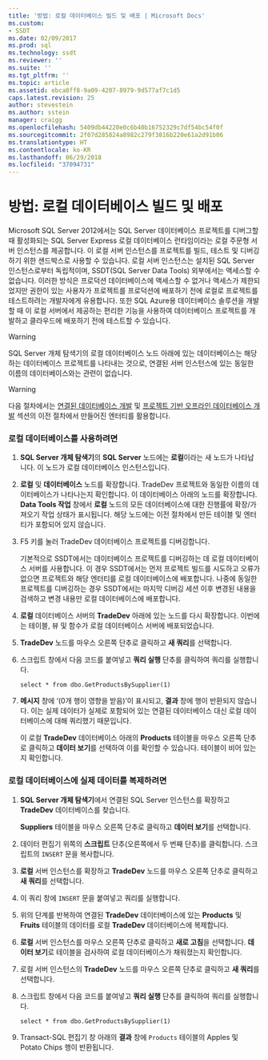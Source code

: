 ```yaml
---
title: '방법: 로컬 데이터베이스 빌드 및 배포 | Microsoft Docs'
ms.custom:
- SSDT
ms.date: 02/09/2017
ms.prod: sql
ms.technology: ssdt
ms.reviewer: ''
ms.suite: ''
ms.tgt_pltfrm: ''
ms.topic: article
ms.assetid: ebca8ff8-9a09-4207-8979-9d577af7c1d5
caps.latest.revision: 25
author: stevestein
ms.author: sstein
manager: craigg
ms.openlocfilehash: 5409db44220e0c6b40b16752329c7df54bc54f0f
ms.sourcegitcommit: 2f07d285824a8982c279f3816b220e61a2d91b06
ms.translationtype: HT
ms.contentlocale: ko-KR
ms.lasthandoff: 06/29/2018
ms.locfileid: "37094731"
---
```

# <a name="how-to-build-and-deploy-to-a-local-database"></a>방법: 로컬 데이터베이스 빌드 및 배포
Microsoft SQL Server 2012에서는 SQL Server 데이터베이스 프로젝트를 디버그할 때 활성화되는 SQL Server Express 로컬 데이터베이스 런타임이라는 로컬 주문형 서버 인스턴스를 제공합니다. 이 로컬 서버 인스턴스를 프로젝트를 빌드, 테스트 및 디버깅하기 위한 샌드박스로 사용할 수 있습니다. 로컬 서버 인스턴스는 설치된 SQL Server 인스턴스로부터 독립적이며, SSDT(SQL Server Data Tools) 외부에서는 액세스할 수 없습니다. 이러한 방식은 프로덕션 데이터베이스에 액세스할 수 없거나 액세스가 제한되었지만 권한이 있는 사용자가 프로젝트를 프로덕션에 배포하기 전에 로컬로 프로젝트를 테스트하려는 개발자에게 유용합니다. 또한 SQL Azure용 데이터베이스 솔루션을 개발할 때 이 로컬 서버에서 제공하는 편리한 기능을 사용하여 데이터베이스 프로젝트를 개발하고 클라우드에 배포하기 전에 테스트할 수 있습니다.  
  
> [!WARNING]  
> SQL Server 개체 탐색기의 로컬 데이터베이스 노드 아래에 있는 데이터베이스는 해당하는 데이터베이스 프로젝트를 나타내는 것으로, 연결된 서버 인스턴스에 있는 동일한 이름의 데이터베이스와는 관련이 없습니다.  
  
> [!WARNING]  
> 다음 절차에서는 [연결된 데이터베이스 개발](../ssdt/connected-database-development.md) 및 [프로젝트 기반 오프라인 데이터베이스 개발](../ssdt/project-oriented-offline-database-development.md) 섹션의 이전 절차에서 만들어진 엔터티를 활용합니다.  
  
### <a name="to-use-the-local-database"></a>로컬 데이터베이스를 사용하려면  
  
1.  **SQL Server 개체 탐색기**의 **SQL Server** 노드에는 **로컬**이라는 새 노드가 나타납니다. 이 노드가 로컬 데이터베이스 인스턴스입니다.  
  
2.  **로컬** 및 **데이터베이스** 노드를 확장합니다. TradeDev 프로젝트와 동일한 이름의 데이터베이스가 나타나는지 확인합니다. 이 데이터베이스 아래의 노드를 확장합니다. **Data Tools 작업** 창에서 **로컬** 노드의 모든 데이터베이스에 대한 진행률에 확장/가져오기 작업 상태가 표시됩니다. 해당 노드에는 이전 절차에서 만든 테이블 및 엔터티가 포함되어 있지 않습니다.  
  
3.  F5 키를 눌러 TradeDev 데이터베이스 프로젝트를 디버깅합니다.  
  
    기본적으로 SSDT에서는 데이터베이스 프로젝트를 디버깅하는 데 로컬 데이터베이스 서버를 사용합니다. 이 경우 SSDT에서는 먼저 프로젝트 빌드를 시도하고 오류가 없으면 프로젝트와 해당 엔터티를 로컬 데이터베이스에 배포합니다. 나중에 동일한 프로젝트를 디버깅하는 경우 SSDT에서는 마지막 디버깅 세션 이후 변경된 내용을 검색하고 변경 내용만 로컬 데이터베이스에 배포합니다.  
  
4.  **로컬** 데이터베이스 서버의 **TradeDev** 아래에 있는 노드를 다시 확장합니다. 이번에는 테이블, 뷰 및 함수가 로컬 데이터베이스 서버에 배포되었습니다.  
  
5.  **TradeDev** 노드를 마우스 오른쪽 단추로 클릭하고 **새 쿼리**를 선택합니다.  
  
6.  스크립트 창에서 다음 코드를 붙여넣고 **쿼리 실행** 단추를 클릭하여 쿼리를 실행합니다.  
  
    ```  
    select * from dbo.GetProductsBySupplier(1)  
    ```  
  
7.  **메시지** 창에 ‘(0개 행이 영향을 받음)’이 표시되고, **결과** 창에 행이 반환되지 않습니다. 이는 실제 데이터가 실제로 포함되어 있는 연결된 데이터베이스 대신 로컬 데이터베이스에 대해 쿼리했기 때문입니다.  
  
    이 로컬 **TradeDev** 데이터베이스 아래의 **Products** 테이블을 마우스 오른쪽 단추로 클릭하고 **데이터 보기**를 선택하여 이를 확인할 수 있습니다. 테이블이 비어 있는지 확인합니다.  
  
### <a name="to-replicate-real-data-to-the-local-database"></a>로컬 데이터베이스에 실제 데이터를 복제하려면  
  
1.  **SQL Server 개체 탐색기**에서 연결된 SQL Server 인스턴스를 확장하고 **TradeDev** 데이터베이스를 찾습니다.  
  
    **Suppliers** 테이블을 마우스 오른쪽 단추로 클릭하고 **데이터 보기**를 선택합니다.  
  
2.  데이터 편집기 위쪽의 **스크립트** 단추(오른쪽에서 두 번째 단추)를 클릭합니다. 스크립트의 `INSERT` 문을 복사합니다.  
  
3.  **로컬** 서버 인스턴스를 확장하고 **TradeDev** 노드를 마우스 오른쪽 단추로 클릭하고 **새 쿼리**를 선택합니다.  
  
4.  이 쿼리 창에 `INSERT` 문을 붙여넣고 쿼리를 실행합니다.  
  
5.  위의 단계를 반복하여 연결된 **TradeDev** 데이터베이스에 있는 **Products** 및 **Fruits** 테이블의 데이터를 로컬 **TradeDev** 데이터베이스에 복제합니다.  
  
6.  **로컬** 서버 인스턴스를 마우스 오른쪽 단추로 클릭하고 **새로 고침**을 선택합니다. **데이터 보기**로 테이블을 검사하여 로컬 데이터베이스가 채워졌는지 확인합니다.  
  
7.  로컬 서버 인스턴스의 **TradeDev** 노드를 마우스 오른쪽 단추로 클릭하고 **새 쿼리**를 선택합니다.  
  
8.  스크립트 창에서 다음 코드를 붙여넣고 **쿼리 실행** 단추를 클릭하여 쿼리를 실행합니다.  
  
    ```  
    select * from dbo.GetProductsBySupplier(1)  
    ```  
  
9. Transact\-SQL 편집기 창 아래의 **결과** 창에 `Products` 테이블의 Apples 및 Potato Chips 행이 반환됩니다.  
  
